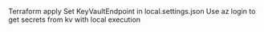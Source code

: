 Terraform apply
Set KeyVaultEndpoint in local.settings.json
Use az login to get secrets from kv with local execution
